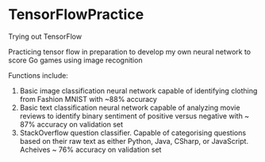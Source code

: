 # TensorFlowPractice
 Trying out TensorFlow

Practicing tensor flow in preparation to develop my own neural network to score Go games using image recognition

Functions include:

1) Basic image classification neural network capable of identifying 
clothing from Fashion MNIST with ~88% accuracy
2) Basic text classification neural network capable of analyzing movie reviews to identify
binary sentiment of positive versus negative with ~ 87% accuracy on validation set
3) StackOverflow question classifier. Capable of categorising questions based on their raw text
as either Python, Java, CSharp, or JavaScript. Acheives ~ 76% accuracy on validation set
